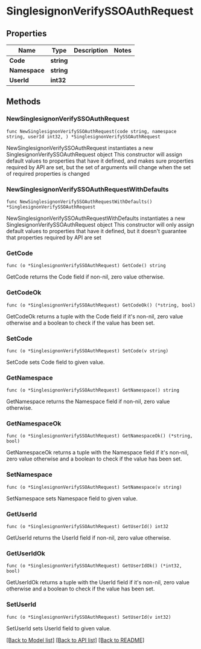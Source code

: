 # SinglesignonVerifySSOAuthRequest

## Properties

Name | Type | Description | Notes
------------ | ------------- | ------------- | -------------
**Code** | **string** |  | 
**Namespace** | **string** |  | 
**UserId** | **int32** |  | 

## Methods

### NewSinglesignonVerifySSOAuthRequest

`func NewSinglesignonVerifySSOAuthRequest(code string, namespace string, userId int32, ) *SinglesignonVerifySSOAuthRequest`

NewSinglesignonVerifySSOAuthRequest instantiates a new SinglesignonVerifySSOAuthRequest object
This constructor will assign default values to properties that have it defined,
and makes sure properties required by API are set, but the set of arguments
will change when the set of required properties is changed

### NewSinglesignonVerifySSOAuthRequestWithDefaults

`func NewSinglesignonVerifySSOAuthRequestWithDefaults() *SinglesignonVerifySSOAuthRequest`

NewSinglesignonVerifySSOAuthRequestWithDefaults instantiates a new SinglesignonVerifySSOAuthRequest object
This constructor will only assign default values to properties that have it defined,
but it doesn't guarantee that properties required by API are set

### GetCode

`func (o *SinglesignonVerifySSOAuthRequest) GetCode() string`

GetCode returns the Code field if non-nil, zero value otherwise.

### GetCodeOk

`func (o *SinglesignonVerifySSOAuthRequest) GetCodeOk() (*string, bool)`

GetCodeOk returns a tuple with the Code field if it's non-nil, zero value otherwise
and a boolean to check if the value has been set.

### SetCode

`func (o *SinglesignonVerifySSOAuthRequest) SetCode(v string)`

SetCode sets Code field to given value.


### GetNamespace

`func (o *SinglesignonVerifySSOAuthRequest) GetNamespace() string`

GetNamespace returns the Namespace field if non-nil, zero value otherwise.

### GetNamespaceOk

`func (o *SinglesignonVerifySSOAuthRequest) GetNamespaceOk() (*string, bool)`

GetNamespaceOk returns a tuple with the Namespace field if it's non-nil, zero value otherwise
and a boolean to check if the value has been set.

### SetNamespace

`func (o *SinglesignonVerifySSOAuthRequest) SetNamespace(v string)`

SetNamespace sets Namespace field to given value.


### GetUserId

`func (o *SinglesignonVerifySSOAuthRequest) GetUserId() int32`

GetUserId returns the UserId field if non-nil, zero value otherwise.

### GetUserIdOk

`func (o *SinglesignonVerifySSOAuthRequest) GetUserIdOk() (*int32, bool)`

GetUserIdOk returns a tuple with the UserId field if it's non-nil, zero value otherwise
and a boolean to check if the value has been set.

### SetUserId

`func (o *SinglesignonVerifySSOAuthRequest) SetUserId(v int32)`

SetUserId sets UserId field to given value.



[[Back to Model list]](../README.md#documentation-for-models) [[Back to API list]](../README.md#documentation-for-api-endpoints) [[Back to README]](../README.md)


